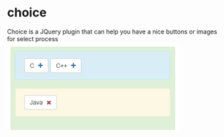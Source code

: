 # choice
Choice is a JQuery plugin that can help you have a nice buttons or images for select process
![Alt text](https://raw.githubusercontent.com/NaitMalekYoussef/choice/master/screen.jpg)
